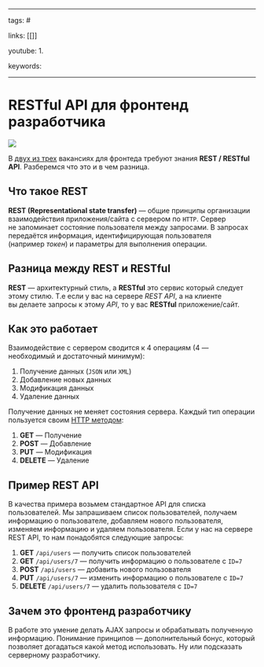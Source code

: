 ____

tags: #

links: [[]]

youtube: 
1. 

keywords:

_____

# RESTful API для фронтенд разработчика

![](https://ymatuhin.ru/assets/img/rest_api/restful.png)

В [двух из трех](https://ymatuhin.ru/front-end/plan_for_frontend_developer/) вакансиях для фронтеда требуют знания **REST / RESTful API**. Разберемся что это и в чем разница.

## Что такое REST

**REST (Representational state transfer)** — общие принципы организации взаимодействия приложения/сайта с сервером по `HTTP`. Сервер не запоминает состояние пользователя между запросами. В запросах передаётся информация, идентифицирующая пользователя (например _токен_) и параметры для выполнения операции.

## Разница между REST и RESTful

**REST** — архитектурный стиль, а **RESTful** это сервис который следует этому стилю. Т.е если у вас на сервере _REST API_, а на клиенте вы делаете запросы к этому _API_, то у вас **RESTful** приложение/сайт.

## Как это работает

Взаимодействие с сервером сводится к 4 операциям (4 — необходимый и достаточный минимум):

1.  Получение данных (`JSON` или `XML`)
2.  Добавление новых данных
3.  Модификация данных
4.  Удаление данных

Получение данных не меняет состояния сервера. Каждый тип операции пользуется своим [HTTP методом](https://ru.wikipedia.org/wiki/HTTP#.D0.9C.D0.B5.D1.82.D0.BE.D0.B4.D1.8B):

1.  **GET** — Получение
2.  **POST** — Добавление
3.  **PUT** — Модификация
4.  **DELETE** — Удаление

## Пример REST API

В качества примера возьмем стандартное API для списка пользователей. Мы запрашиваем список пользователей, получаем информацию о пользователе, добавляем нового пользователя, изменяем информацию и удаляем пользователя. Если у нас на сервере REST API, то нам понадобятся следующие запросы:

1.  **GET** `/api/users` — получить список пользователей
2.  **GET** `/api/users/7` — получить информацию о пользователе с `ID=7`
3.  **POST** `/api/users` — добавить нового пользователя
4.  **PUT** `/api/users/7` — изменить информацию о пользователе с `ID=7`
5.  **DELETE** `/api/users/7` — удалить пользователя с `ID=7`

## Зачем это фронтенд разработчику

В работе это умение делать AJAX запросы и обрабатывать полученную информацию. Понимание принципов — дополнительный бонус, который позволяет догадаться какой метод использовать. Ну или подсказать серверному разработчику.